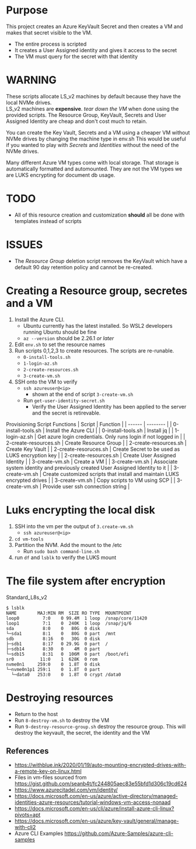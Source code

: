 # Purpose
This project creates an Azure KeyVault Secret and then creates a VM and makes that secret visible to the VM.
* The entire process is scripted
* It creates a User Assigned identity and gives it access to the secret
* The VM must query for the secret with that identity

# WARNING
These scripts allocate LS_v2 machines by default because they have the local NVMe drives.  
LS_v2 machines are **expensive**. _tear down the VM_ when done using the provided scripts.
The Resource Group, KeyVault, Secrets and User Assigned Identity are cheap and don't cost much to retain.

You can create the Key Vault, Secrets and a VM using a cheaper VM without NVMe drives by changing the machine type in env.sh
This would be useful if you wanted to play with _Secrets_ and _Identities_ without the need of the NVMe drives.

Many different Azure VM types come with local storage.  That storage is automatically formatted and automounted.
They are not the VM types we are LUKS encrypting for document db usage.

# TODO
* All of this resource creation and customization **should** all be done with templates instead of scripts

# ISSUES
* The _Resource Group_ deletion script removes the KeyVault which have a default 90 day retention policy and cannot be re-created.

# Creating a Resource group, secretes and a VM
1. Install the Azure CLI.  
    * Ubuntu currently has the latest installed. So WSL2 developers running Ubuntu should be fine 
    * `az --version` should be 2.26.1 _or later_
1. Edit `env.sh` to set the resource names
1. Run scripts 0,1,2,3 to create resources.  The scripts are re-runable. 
    * `0-install-tools.sh` 
    * `1-login-az.sh`
    * `2-create-resources.sh`
    * `3-create-vm.sh` 
1. SSH onto the VM to verify
    * `ssh azureuser@<ip>` 
        * shown at the end of script `3-create-vm.sh`
    * Run `get-user-identity-secret.sh` 
        * Verify the User Assigned Identity has been applied to the server and the secret is retirevable.

Provisioning Script Functions
| Script | Function |
| ------ | -------- | 
| 0-install-tools.sh | Install the Azure CLI |
| 0-install-tools.sh | Install jq |
| 1-login-az.sh      | Get azure login credentials. Only runs login if not logged in |
| 2-create-resources.sh | Create Resource Group | 
| 2-create-resources.sh | Create Key Vault | 
| 2-create-resoruces.sh | Create Secret to be used as LUKS encryption key |
| 2-create-resources.sh | Create User Assigned Identity |
| 3-create-vm.sh        | Create a VM |
| 3-create-vm.sh        | Associate system identity and previously created User Assigned Identity to it | 
| 3-create-vm.sh        | Create customized scripts that install and  maintain LUKS encrypted drives |
| 3-create-vm.sh        | Copy scripts to VM using SCP |
| 3-create-vm.sh        | Provide user ssh connection string |


# Luks encrypting the local disk
1. SSH into the vm per the output of `3.create-vm.sh`
    * `ssh azureuser@<ip>`
1. `cd vm-tools`
1. Partition the NVM. Add the mount to the /etc
    * Run `sudo bash command-line.sh`
1. run `df` and `lsblk` to verify the LUKS mount

# The file system after encryption
Standard_L8s_v2
```
$ lsblk
NAME        MAJ:MIN RM  SIZE RO TYPE  MOUNTPOINT
loop0         7:0    0 99.4M  1 loop  /snap/core/11420
loop1         7:1    0  240K  1 loop  /snap/jq/6
sda           8:0    0   80G  0 disk
└─sda1        8:1    0   80G  0 part  /mnt
sdb           8:16   0   30G  0 disk
├─sdb1        8:17   0 29.9G  0 part  /
├─sdb14       8:30   0    4M  0 part
└─sdb15       8:31   0  106M  0 part  /boot/efi
sr0          11:0    1  628K  0 rom
nvme0n1     259:0    0  1.8T  0 disk
└─nvme0n1p1 259:1    0  1.8T  0 part
  └─data0   253:0    0  1.8T  0 crypt /data0
```

# Destroying resources
* Return to the host
* Run `8-destroy-vm.sh` to destroy the VM
* Run `9-destroy-resource-group.sh` destroy the resource group. This will destroy the keyvault, the secret, the identity and the VM

## References
* https://withblue.ink/2020/01/19/auto-mounting-encrypted-drives-with-a-remote-key-on-linux.html
* Files in vm-files sourced from https://gist.github.com/seanb4t/fc244805aec83e55bfd1d306c19cd624 
* https://www.azurecitadel.com/vm/identity/
* https://docs.microsoft.com/en-us/azure/active-directory/managed-identities-azure-resources/tutorial-windows-vm-access-nonaad
* https://docs.microsoft.com/en-us/cli/azure/install-azure-cli-linux?pivots=apt
* https://docs.microsoft.com/en-us/azure/key-vault/general/manage-with-cli2
* Azure CLI Examples https://github.com/Azure-Samples/azure-cli-samples


